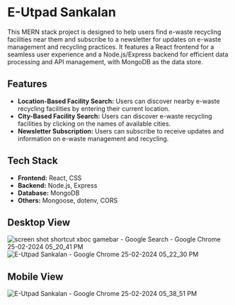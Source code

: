 # E-Utpad Sankalan

This MERN stack project is designed to help users find e-waste recycling facilities near them and subscribe to a newsletter for updates on e-waste management and recycling practices. It features a React frontend for a seamless user experience and a Node.js/Express backend for efficient data processing and API management, with MongoDB as the data store.

## Features

- **Location-Based Facility Search:** Users can discover nearby e-waste recycling facilities by entering their current location.
- **City-Based Facility Search:** Users can discover e-waste recycling facilities by clicking on the names of available cities.
- **Newsletter Subscription:** Users can subscribe to receive updates and information on e-waste management and recycling.

## Tech Stack

- **Frontend:** React, CSS
- **Backend:** Node.js, Express
- **Database:** MongoDB
- **Others:** Mongoose, dotenv, CORS

## Desktop View
![screen shot shortcut xboc gamebar - Google Search - Google Chrome 25-02-2024 05_20_41 PM](https://github.com/Anant-Chauhanx/E-UtpadSankalan/assets/133632782/8e2631f9-0ff1-42ad-9e54-5cd2f67ee4b1)
![E-Utpad Sankalan - Google Chrome 25-02-2024 05_22_30 PM](https://github.com/Anant-Chauhanx/E-UtpadSankalan/assets/133632782/4ce5ba68-7f65-4ff0-a67a-a6e82456946e)

## Mobile View
![E-Utpad Sankalan - Google Chrome 25-02-2024 05_38_51 PM](https://github.com/Anant-Chauhanx/E-UtpadSankalan/assets/133632782/67f1b60f-6470-4e04-82e3-65e642f95b74)



